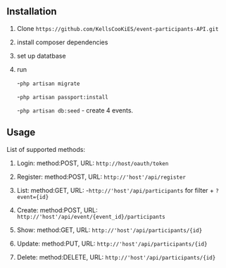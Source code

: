 ## Installation
1. Clone `https://github.com/KellsCooKiES/event-participants-API.git`
2. install composer dependencies
3. set up datatbase
4. run

     -`php artisan migrate`
     
     -`php artisan passport:install`
     
     -`php artisan db:seed` - create 4 events.



## Usage
List of supported methods:
   1. Login: method:POST, URL: `http://host/oauth/token`
    
   2. Register: method:POST, URL: `http://'host'/api/register`
     
   3. List: method:GET, URL: -`http://'host'/api/participants` for filter + `?event={id}`                            
    
   4. Create: method:POST, URL: `http://'host'/api/event/{event_id}/participants`
    
   5. Show: method:GET, URL: `http://'host'/api/participants/{id}`
 
   6. Update: method:PUT, URL: `http://'host'/api/participants/{id}`
     
   7. Delete: method:DELETE, URL: `http://'host'/api/participants/{id}`




